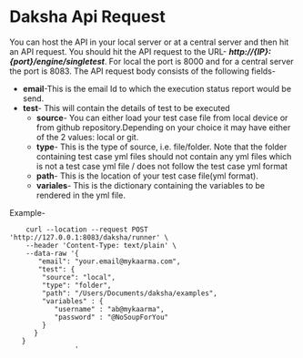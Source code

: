 # Daksha Api Request
You can host the API in your local server or at a central server and then hit an API request. You should hit the API request to the URL- ***http://{IP}:{port}/engine/singletest***. For local the port is 8000  and for a central server the port is 8083.
The API request body consists of the following fields-
  * **email**-This is the email Id to which the execution status report would be send.
  * **test**- This will contain the details of test to be executed
    * **source**- You can either load your test case file from local device or from github repository.Depending on your choice it may have either of the 2 values: local or git.
    * **type**- This is the type of source, i.e. file/folder. Note that the folder containing test case yml files should not contain any yml files which is not a test case yml file / does not follow the test case yml format
    * **path**- This is the location of your test case file(yml format).
    * **variales**- This is the dictionary containing the variables to be rendered in the yml file.

  Example-
     
```		
    curl --location --request POST 'http://127.0.0.1:8083/daksha/runner' \
    --header 'Content-Type: text/plain' \
    --data-raw '{
       "email": "your.email@mykaarma.com",
       "test": {
        "source": "local",
        "type": "folder",
        "path": "/Users/Documents/daksha/examples",
        "variables" : {
           "username" : "ab@mykaarma",
           "password" : "@NoSoupForYou"
        }
      }
   }
                ' 
```
